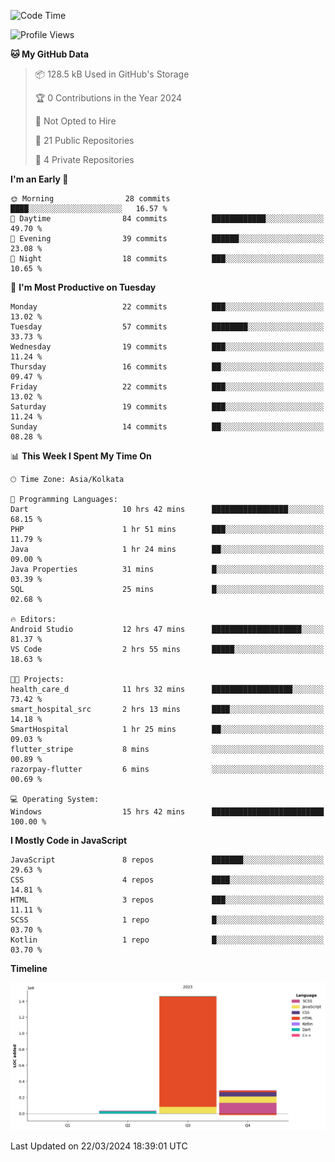 <!--START_SECTION:waka-->
![Code Time](http://img.shields.io/badge/Code%20Time-289%20hrs%2016%20mins-blue)

![Profile Views](http://img.shields.io/badge/Profile%20Views-0-blue)

**🐱 My GitHub Data** 

> 📦 128.5 kB Used in GitHub's Storage 
 > 
> 🏆 0 Contributions in the Year 2024
 > 
> 🚫 Not Opted to Hire
 > 
> 📜 21 Public Repositories 
 > 
> 🔑 4 Private Repositories 
 > 
**I'm an Early 🐤** 

```text
🌞 Morning                28 commits          ████░░░░░░░░░░░░░░░░░░░░░   16.57 % 
🌆 Daytime                84 commits          ████████████░░░░░░░░░░░░░   49.70 % 
🌃 Evening                39 commits          ██████░░░░░░░░░░░░░░░░░░░   23.08 % 
🌙 Night                  18 commits          ███░░░░░░░░░░░░░░░░░░░░░░   10.65 % 
```
📅 **I'm Most Productive on Tuesday** 

```text
Monday                   22 commits          ███░░░░░░░░░░░░░░░░░░░░░░   13.02 % 
Tuesday                  57 commits          ████████░░░░░░░░░░░░░░░░░   33.73 % 
Wednesday                19 commits          ███░░░░░░░░░░░░░░░░░░░░░░   11.24 % 
Thursday                 16 commits          ██░░░░░░░░░░░░░░░░░░░░░░░   09.47 % 
Friday                   22 commits          ███░░░░░░░░░░░░░░░░░░░░░░   13.02 % 
Saturday                 19 commits          ███░░░░░░░░░░░░░░░░░░░░░░   11.24 % 
Sunday                   14 commits          ██░░░░░░░░░░░░░░░░░░░░░░░   08.28 % 
```


📊 **This Week I Spent My Time On** 

```text
🕑︎ Time Zone: Asia/Kolkata

💬 Programming Languages: 
Dart                     10 hrs 42 mins      █████████████████░░░░░░░░   68.15 % 
PHP                      1 hr 51 mins        ███░░░░░░░░░░░░░░░░░░░░░░   11.79 % 
Java                     1 hr 24 mins        ██░░░░░░░░░░░░░░░░░░░░░░░   09.00 % 
Java Properties          31 mins             █░░░░░░░░░░░░░░░░░░░░░░░░   03.39 % 
SQL                      25 mins             █░░░░░░░░░░░░░░░░░░░░░░░░   02.68 % 

🔥 Editors: 
Android Studio           12 hrs 47 mins      ████████████████████░░░░░   81.37 % 
VS Code                  2 hrs 55 mins       █████░░░░░░░░░░░░░░░░░░░░   18.63 % 

🐱‍💻 Projects: 
health_care_d            11 hrs 32 mins      ██████████████████░░░░░░░   73.42 % 
smart_hospital_src       2 hrs 13 mins       ████░░░░░░░░░░░░░░░░░░░░░   14.18 % 
SmartHospital            1 hr 25 mins        ██░░░░░░░░░░░░░░░░░░░░░░░   09.03 % 
flutter_stripe           8 mins              ░░░░░░░░░░░░░░░░░░░░░░░░░   00.89 % 
razorpay-flutter         6 mins              ░░░░░░░░░░░░░░░░░░░░░░░░░   00.69 % 

💻 Operating System: 
Windows                  15 hrs 42 mins      █████████████████████████   100.00 % 
```

**I Mostly Code in JavaScript** 

```text
JavaScript               8 repos             ███████░░░░░░░░░░░░░░░░░░   29.63 % 
CSS                      4 repos             ████░░░░░░░░░░░░░░░░░░░░░   14.81 % 
HTML                     3 repos             ███░░░░░░░░░░░░░░░░░░░░░░   11.11 % 
SCSS                     1 repo              █░░░░░░░░░░░░░░░░░░░░░░░░   03.70 % 
Kotlin                   1 repo              █░░░░░░░░░░░░░░░░░░░░░░░░   03.70 % 
```



**Timeline**

![Lines of Code chart](https://raw.githubusercontent.com/sairam030/sairam030/main/assets/bar_graph.png)


 Last Updated on 22/03/2024 18:39:01 UTC
<!--END_SECTION:waka-->
